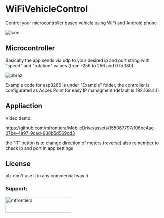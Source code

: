 # WiFiVehicleControl
Control your microcontroller based vehicle using WiFi and Android phone

![Icon](https://github.com/mfrontiera/MobileDrive/assets/155067797/d4e4df96-dd5a-418e-a62d-ea0bc568f1bd)




## Microcontroller
Basically the app sends via udp to your desired ip and port string with "speed" and "rotation" values (from -256 to 256 and 0 to 180):

![obraz](https://github.com/mfrontiera/MobileDrive/assets/155067797/8ec1248a-29b1-4e66-9034-d18b90c53684)

Example code for esp8266 is under "Example" folder, the controller is configurated as Acces Point for easy IP managment (default is 192.168.4.1)

## Appliaction

Video demo:


https://github.com/mfrontiera/MobileDrive/assets/155067797/f08bc4ae-07be-4a97-9ced-938b5d569dd3



the "R" button is to change direction of motors (reverse) also remember to check ip and port in app settings 

## License
plz don't use it in any commercial way :( 

<h3 align="left">Support:</h3>
<p><a href="https://www.buymeacoffee.com/mfrontiera"> <img align="left" src="https://cdn.buymeacoffee.com/buttons/v2/default-yellow.png" height="50" width="210" alt="mfrontiera" /></a></p><br><br>
